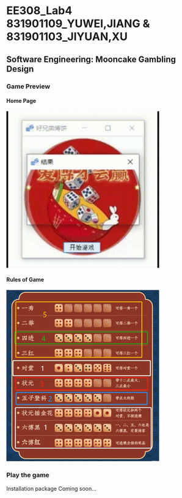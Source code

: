 # EE308_Lab4 831901109_YUWEI,JIANG & 831901103_JIYUAN,XU
## Software Engineering: Mooncake Gambling Design

### Game Preview
#### Home Page
<img src="EE308_Lab4_YUWEI,JIANG & JIYUAN,XU/动图展示.gif" width="400">

#### Rules of Game
<img src="EE308_Lab4_YUWEI,JIANG & JIYUAN,XU/规则分类.png" width="400">

### Play the game
Installation package Coming soon...
